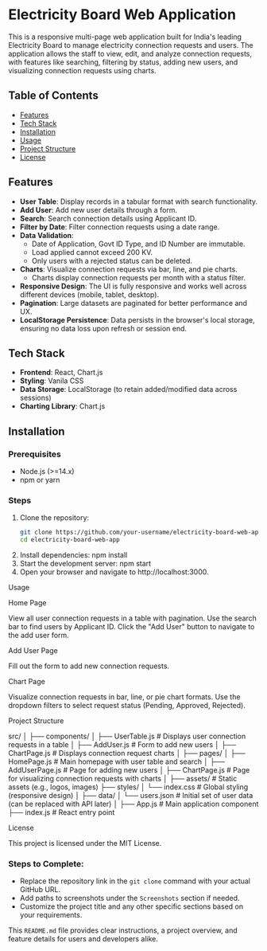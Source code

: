# Electricity Board Web Application

This is a responsive multi-page web application built for India's leading Electricity Board to manage electricity connection requests and users. The application allows the staff to view, edit, and analyze connection requests, with features like searching, filtering by status, adding new users, and visualizing connection requests using charts.

## Table of Contents

- [Features](#features)
- [Tech Stack](#tech-stack)
- [Installation](#installation)
- [Usage](#usage)
- [Project Structure](#project-structure)
- [License](#license)

## Features

- **User Table**: Display records in a tabular format with search functionality.
- **Add User**: Add new user details through a form.
- **Search**: Search connection details using Applicant ID.
- **Filter by Date**: Filter connection requests using a date range.
- **Data Validation**:
  - Date of Application, Govt ID Type, and ID Number are immutable.
  - Load applied cannot exceed 200 KV.
  - Only users with a rejected status can be deleted.
- **Charts**: Visualize connection requests via bar, line, and pie charts.
  - Charts display connection requests per month with a status filter.
- **Responsive Design**: The UI is fully responsive and works well across different devices (mobile, tablet, desktop).
- **Pagination**: Large datasets are paginated for better performance and UX.
- **LocalStorage Persistence**: Data persists in the browser's local storage, ensuring no data loss upon refresh or session end.

## Tech Stack

- **Frontend**: React, Chart.js
- **Styling**: Vanila CSS
- **Data Storage**: LocalStorage (to retain added/modified data across sessions)
- **Charting Library**: Chart.js

## Installation

### Prerequisites

- Node.js (>=14.x)
- npm or yarn

### Steps

1. Clone the repository:
   ```bash
   git clone https://github.com/your-username/electricity-board-web-app.git
   cd electricity-board-web-app
2. Install dependencies:
    npm install
3. Start the development server:
    npm start
4. Open your browser and navigate to http://localhost:3000.

Usage

Home Page

View all user connection requests in a table with pagination.
Use the search bar to find users by Applicant ID.
Click the "Add User" button to navigate to the add user form.

Add User Page

Fill out the form to add new connection requests.

Chart Page

Visualize connection requests in bar, line, or pie chart formats.
Use the dropdown filters to select request status (Pending, Approved, Rejected).

Project Structure

src/
│
├── components/
│   ├── UserTable.js            # Displays user connection requests in a table
│   ├── AddUser.js              # Form to add new users
│   ├── ChartPage.js            # Displays connection request charts
│
├── pages/
│   ├── HomePage.js             # Main homepage with user table and search
│   ├── AddUserPage.js          # Page for adding new users
│   ├── ChartPage.js            # Page for visualizing connection requests with charts
│
├── assets/                     # Static assets (e.g., logos, images)
├── styles/
│   └── index.css               # Global styling (responsive design)
│
├── data/
│   └── users.json              # Initial set of user data (can be replaced with API later)
│
├── App.js                      # Main application component
├── index.js                    # React entry point

License

This project is licensed under the MIT License.


### Steps to Complete:
- Replace the repository link in the `git clone` command with your actual GitHub URL.
- Add paths to screenshots under the `Screenshots` section if needed.
- Customize the project title and any other specific sections based on your requirements.

This `README.md` file provides clear instructions, a project overview, and feature details for users and developers alike.
